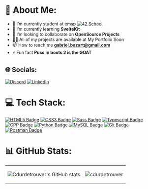 # 💫 About Me:
- 🔭 I’m currently student at emsp [![42 School](https://42.fr/wp-content/uploads/2021/05/42-Final-sigle-seul.svg)](https://42.fr/)
- 🌱 I’m currently learning **SvelteKit**
- 👯 I’m looking to collaborate on **OpenSource Projects**
- 👨‍💻 All of my projects are available at My Portfolio Soon
- 📫 How to reach me **gabriel.bazart@gmail.com**
- ⚡ Fun fact **Puss in boots 2 is the GOAT**


## 🌐 Socials:
[![Discord](https://img.shields.io/badge/Discord-%237289DA.svg?logo=discord&logoColor=white)](https://discord.gg/https://discord.gg/HzqrkbqH7x) 
[![LinkedIn](https://img.shields.io/badge/LinkedIn-%230077B5.svg?logo=linkedin&logoColor=white)](https://www.linkedin.com/in/gabriel-bazart-87b3ab265/) 

# 💻 Tech Stack:
[![HTML5 Badge](https://img.shields.io/badge/-HTML5-f06529?style=for-the-badge&labelColor=black&logo=html5&logoColor=f06529)](#) [![CSS3 Badge](https://img.shields.io/badge/-CSS3-2965f1?style=for-the-badge&labelColor=black&logo=css3&logoColor=2965f1)](#) [![Sass Badge](https://img.shields.io/badge/Sass-c69?style=for-the-badge&labelColor=black&logo=sass&logoColor=c69)](#) [![Typescript Badge](https://img.shields.io/badge/-Javascript-F0DB4F?style=for-the-badge&labelColor=black&logo=javascript&logoColor=F0DB4F)](#) [![CPP Badge](https://img.shields.io/badge/-C++-044F88?style=for-the-badge&labelColor=black&logo=cplusplus&logoColor=044F88)](#)  [![Python Badge](https://img.shields.io/badge/-Python-4B8BBE?style=for-the-badge&labelColor=black&logo=python&logoColor=4B8BBE)](#)  [![MySQL Badge](https://img.shields.io/badge/-MySQL-00758F?style=for-the-badge&labelColor=black&logo=mysql&logoColor=00758F)](#)  [![Git Badge](https://img.shields.io/badge/-Git-f34f29?style=for-the-badge&labelColor=black&logo=git&logoColor=f34f29)](#) [![Postman Badge](https://img.shields.io/badge/-Postman-EF5B25?style=for-the-badge&labelColor=black&logo=postman&logoColor=EF5B25)](#)

# 📊 GitHub Stats:
<table center="align">
<tr>
<td>

![Cdurdetrouver's GitHub stats](https://github-readme-stats-five-gules.vercel.app/api?username=cdurdetrouver&count_private=true&show_icons=true&theme=radical)

</td>
<td>
      <img src="https://github-readme-stats.vercel.app/api/top-langs?username=cdurdetrouver&show_icons=true&locale=en&layout=compact&title_color=7A7ADB&icon_color=2234AE&text_color=D3D3D3&bg_color=0,000000,130F40" alt="cdurdetrouver" />       </td>
</tr>
</table>

<!-- Proudly created with GPRM ( https://gprm.itsvg.in ) -->

